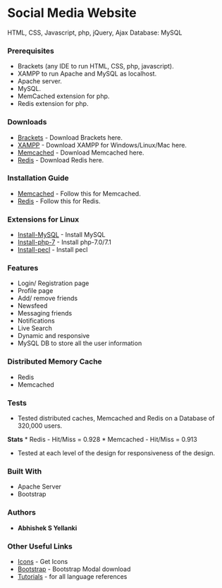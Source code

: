 # Social Media Website
HTML, CSS, Javascript, php, jQuery, Ajax Database: MySQL

### Prerequisites
* Brackets (any IDE to run HTML, CSS, php, javascript).
* XAMPP to run Apache and MySQL as localhost.
* Apache server.
* MySQL.
* MemCached extension for php.
* Redis extension for php.

### Downloads
* [Brackets](http://brackets.io/) - Download Brackets here.
* [XAMPP](https://www.apachefriends.org/download.html) - Download XAMPP for Windows/Linux/Mac here.
* [Memcached](https://memcached.org/) - Download Memcached here.
* [Redis](https://redis.io/download) - Download Redis here. 

### Installation Guide
* [Memcached](https://github.com/memcached/memcached/wiki/ReleaseNotes150) - Follow this for Memcached.
* [Redis](https://redis.io/download#installation) - Follow this for Redis.

### Extensions for Linux
* [Install-MySQL](https://help.ubuntu.com/lts/serverguide/mysql.html) - Install MySQL
* [Install-php-7](https://askubuntu.com/questions/705880/how-to-install-php-7) - Install php-7.0/7.1
* [Install-pecl](http://www.mkfoster.com/2009/01/04/how-to-install-a-php-pecl-extensionmodule-on-ubuntu/) - Install pecl 

### Features
* Login/ Registration page
* Profile page
* Add/ remove friends
* Newsfeed
* Messaging friends
* Notifications
* Live Search
* Dynamic and responsive
* MySQL DB to store all the user information

### Distributed Memory Cache
* Redis
* Memcached

### Tests
* Tested distributed caches, Memcached and Redis on a  Database of 320,000 users. 

**Stats**
    * Redis - Hit/Miss = 0.928
    * Memcached - Hit/Miss = 0.913
* Tested at each level of the design for responsiveness of the design.

### Built With
* Apache Server
* Bootstrap

### Authors
* **Abhishek S Yellanki**

### Other Useful Links
* [Icons](https://www.iconfinder.com/) - Get Icons
* [Bootstrap](https://getbootstrap.com/docs/3.3/javascript/) - Bootstrap Modal download
* [Tutorials](https://www.tutorialspoint.com/web_development_tutorials.htm) - for all language references
